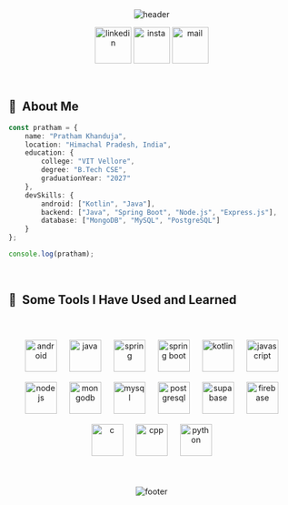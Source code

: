 <br><p align="center">
![header](https://capsule-render.vercel.app/api?type=waving&color=gradient&customColorList=5&text=Hello!&height=200&animation=fadeIn&fontSize=75)
</p>
<p align="center">
  <a href="https://www.linkedin.com/in/pratham-khanduja"><img src="https://img.icons8.com/?size=100&id=xuvGCOXi8Wyg&format=png&color=000000" alt="linkedin" width="64" height="64"/></a>
  <a href = "https://www.instagram.com/say.pratham?igsh=MWFyM2J2N3lwOXRyZw=="><img src="https://img.icons8.com/?size=100&id=Xy10Jcu1L2Su&format=png&color=000000" alt="insta" width="64" height="64"/></a>
  <a href="mailto:prathk30@gmail.com"><img src="https://img.icons8.com/?size=100&id=EgRndDDLh8kS&format=png&color=000000" alt="mail" width="64" height="64"/></a>
</p>
<br>
<h2> 🚀 &nbsp;About Me</h2>

```typescript
const pratham = {
    name: "Pratham Khanduja",
    location: "Himachal Pradesh, India",
    education: {
        college: "VIT Vellore",
        degree: "B.Tech CSE",
        graduationYear: "2027"
    },
    devSkills: {
        android: ["Kotlin", "Java"],
        backend: ["Java", "Spring Boot", "Node.js", "Express.js"],
        database: ["MongoDB", "MySQL", "PostgreSQL"]
    }
};

console.log(pratham);
```
<br>
<h2> 🚀 &nbsp;Some Tools I Have Used and Learned</h2>
<br>
<p align="center">
  <img src="https://cdn.jsdelivr.net/gh/devicons/devicon@latest/icons/androidstudio/androidstudio-original.svg" alt="android" width="56" height="56" style="margin:9px;"/>
  <img src="https://cdn.jsdelivr.net/gh/devicons/devicon@latest/icons/java/java-original.svg" alt="java" width="56" height="56" style="margin:9px;"/>
  <img src="https://cdn.jsdelivr.net/gh/devicons/devicon@latest/icons/spring/spring-original.svg" alt="spring" width="56" height="56" style="margin:9px;"/>
  <img src="https://cdn.simpleicons.org/springboot" alt="spring boot" width="56" height="56" style="margin:9px;"/>
  <img src="https://cdn.jsdelivr.net/gh/devicons/devicon@latest/icons/kotlin/kotlin-original.svg" alt="kotlin" width="56" height="56" style="margin:9px;"/>
  <img src="https://cdn.jsdelivr.net/gh/devicons/devicon@latest/icons/javascript/javascript-original.svg" alt="javascript" width="56" height="56" style="margin:9px;"/>
  <img src="https://cdn.jsdelivr.net/gh/devicons/devicon@latest/icons/nodejs/nodejs-original.svg" alt="nodejs" width="56" height="56" style="margin:9px;"/>
  <img src="https://cdn.jsdelivr.net/gh/devicons/devicon@latest/icons/mongodb/mongodb-original.svg" alt="mongodb" width="56" height="56" style="margin:9px;"/>
  <img src="https://cdn.jsdelivr.net/gh/devicons/devicon@latest/icons/mysql/mysql-original.svg" alt="mysql" width="56" height="56" style="margin:9px;"/>
  <img src="https://cdn.jsdelivr.net/gh/devicons/devicon@latest/icons/postgresql/postgresql-original.svg" alt="postgresql" width="56" height="56" style="margin:9px;"/>
  <img src="https://cdn.jsdelivr.net/gh/devicons/devicon@latest/icons/supabase/supabase-original.svg" alt="supabase" width="56" height="56" style="margin:9px;"/>
  <img src="https://cdn.jsdelivr.net/gh/devicons/devicon@latest/icons/firebase/firebase-original.svg" alt="firebase" width="56" height="56" style="margin:9px;"/>
  <img src="https://cdn.jsdelivr.net/gh/devicons/devicon@latest/icons/c/c-original.svg" alt="c" width="56" height="56" style="margin:9px;"/>
  <img src="https://cdn.jsdelivr.net/gh/devicons/devicon@latest/icons/cplusplus/cplusplus-original.svg" alt="cpp" width="56" height="56" style="margin:9px;"/>
  <img src="https://cdn.jsdelivr.net/gh/devicons/devicon@latest/icons/python/python-original.svg" alt="python" width="56" height="56" style="margin:9px;"/>
</p>

<br><p align="center">
![footer](https://capsule-render.vercel.app/api?type=waving&color=gradient&customColorList=5&height=200&animation=fadeIn&fontSize=75&section=footer)
</p>
